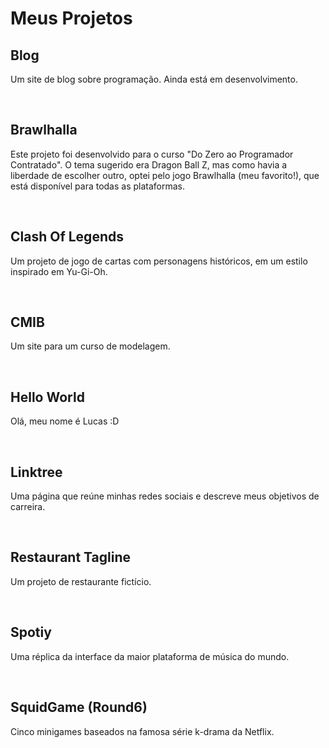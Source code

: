 # Meus Projetos 

<h2>Blog</h2>
<p>Um site de blog sobre programação. Ainda está em desenvolvimento.</p>
<br>
<h2>Brawlhalla</h2>
<p>Este projeto foi desenvolvido para o curso "Do Zero ao Programador Contratado". O tema sugerido era Dragon Ball Z, mas como havia a liberdade de escolher outro, optei pelo jogo Brawlhalla (meu favorito!), que está disponível para todas as plataformas.</p>
<br>
<h2>Clash Of Legends</h2>
<p>Um projeto de jogo de cartas com personagens históricos, em um estilo inspirado em Yu-Gi-Oh.</p>
<br>
<h2>CMIB</h2>
<p>Um site para um curso de modelagem.</p>
<br>
<h2>Hello World</h2>
<p>Olá, meu nome é Lucas :D</p>
<br>
<h2>Linktree</h2>
<p>Uma página que reúne minhas redes sociais e descreve meus objetivos de carreira.</p>
<br>
<h2>Restaurant Tagline<br></h2>
<p>Um projeto de restaurante fictício.</p>
<br>
<h2>Spotiy</h2>
<p>Uma réplica da interface da maior plataforma de música do mundo.</p>
<br>
<h2>SquidGame (Round6)</h2>
<p>Cinco minigames baseados na famosa série k-drama da Netflix.</p>
